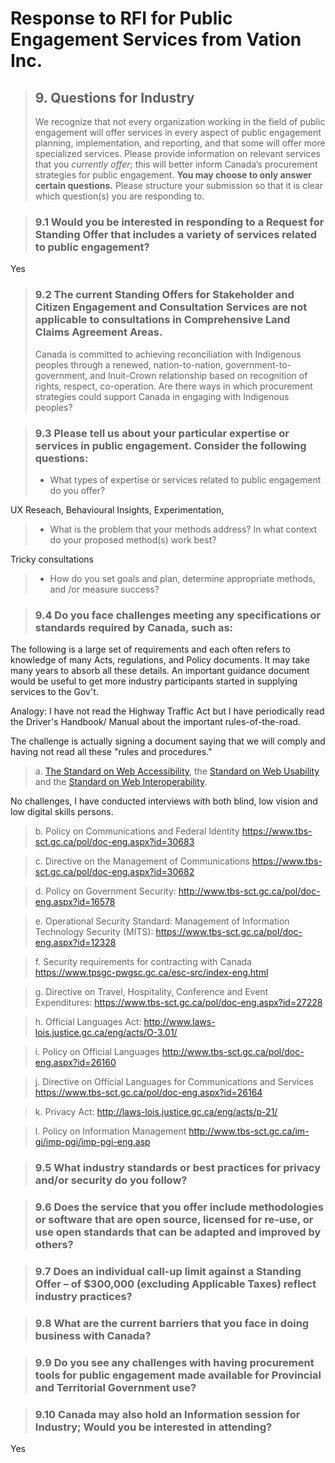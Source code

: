# Response to RFI for Public Engagement Services from Vation Inc.

> ## 9. Questions for Industry
> We recognize that not every organization working in the field of public engagement will offer services in
> every aspect of public engagement planning, implementation, and reporting, and that some will offer
> more specialized services. Please provide information on relevant services that you *currently offer*; this
> will better inform Canada’s procurement strategies for public engagement. **You may choose to only
> answer certain questions.** Please structure your submission so that it is clear which question(s) you are
> responding to.

> ### 9.1 Would you be interested in responding to a Request for Standing Offer that includes a variety of services related to public engagement?

Yes

> ### 9.2 The current Standing Offers for Stakeholder and Citizen Engagement and Consultation Services are not applicable to consultations in Comprehensive Land Claims Agreement Areas. 
> Canada is committed to achieving reconciliation with Indigenous peoples through a renewed, nation-to-nation,
> government-to-government, and Inuit-Crown relationship based on recognition of rights,
> respect, co-operation. Are there ways in which procurement strategies could support Canada in
> engaging with Indigenous peoples?

> ### 9.3 Please tell us about your particular expertise or services in public engagement. Consider the following questions:
> * What types of expertise or services related to public engagement do you offer?

UX Reseach, Behavioural Insights, Experimentation,

> * What is the problem that your methods address? In what context do your proposed method(s) work best?

Tricky consultations

> * How do you set goals and plan, determine appropriate methods, and /or measure success? 

> ### 9.4 Do you face challenges meeting any specifications or standards required by Canada, such as:

The following is a large set of requirements and each often refers to knowledge of many Acts, regulations, and Policy documents. It may take many years to absorb all these details. An important guidance document would be useful to get more industry participants started in supplying services to the Gov't.

Analogy: I have not read the Highway Traffic Act but I have periodically read the Driver's Handbook/ Manual about the important rules-of-the-road.

The challenge is actually signing a document saying that we will comply and having not read all these "rules and procedures."

> a. [The Standard on Web Accessibility](http://tbs-sct.gc.ca/pol/doc-eng.aspx?id=23601), the [Standard on Web Usability](http://www.tbs-sct.gc.ca/pol/doc-eng.aspx?id=24227) and the [Standard on Web
> Interoperability](http://www.tbs-sct.gc.ca/pol/doc-eng.aspx?id=25875).

No challenges, I have conducted interviews with both blind, low vision and low digital skills persons. 

> b. Policy on Communications and Federal Identity https://www.tbs-sct.gc.ca/pol/doc-eng.aspx?id=30683

> c. Directive on the Management of Communications https://www.tbs-sct.gc.ca/pol/doc-eng.aspx?id=30682

> d. Policy on Government Security: http://www.tbs-sct.gc.ca/pol/doc-eng.aspx?id=16578

> e. Operational Security Standard: Management of Information Technology Security (MITS):
https://www.tbs-sct.gc.ca/pol/doc-eng.aspx?id=12328

> f. Security requirements for contracting with Canada https://www.tpsgc-pwgsc.gc.ca/esc-src/index-eng.html

> g. Directive on Travel, Hospitality, Conference and Event Expenditures: https://www.tbs-sct.gc.ca/pol/doc-eng.aspx?id=27228

> h. Official Languages Act: http://www.laws-lois.justice.gc.ca/eng/acts/O-3.01/

> i. Policy on Official Languages http://www.tbs-sct.gc.ca/pol/doc-eng.aspx?id=26160

> j. Directive on Official Languages for Communications and Services https://www.tbs-sct.gc.ca/pol/doc-eng.aspx?id=26164

> k. Privacy Act: http://laws-lois.justice.gc.ca/eng/acts/p-21/

> l. Policy on Information Management http://www.tbs-sct.gc.ca/im-gi/imp-pgi/imp-pgi-eng.asp

> ### 9.5 What industry standards or best practices for privacy and/or security do you follow?

> ### 9.6 Does the service that you offer include methodologies or software that are open source, licensed for re-use, or use open standards that can be adapted and improved by others?

> ### 9.7 Does an individual call-up limit against a Standing Offer – of $300,000 (excluding Applicable Taxes) reflect industry practices?

> ### 9.8 What are the current barriers that you face in doing business with Canada?

> ### 9.9 Do you see any challenges with having procurement tools for public engagement made available for Provincial and Territorial Government use?

> ### 9.10 Canada may also hold an Information session for Industry; Would you be interested in attending?

Yes

